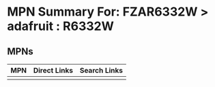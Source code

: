 



# MPN Summary For: FZAR6332W > adafruit : R6332W

## MPNs
  

|MPN|Direct Links|Search Links|
| :--- | :--- | :--- |
||||
